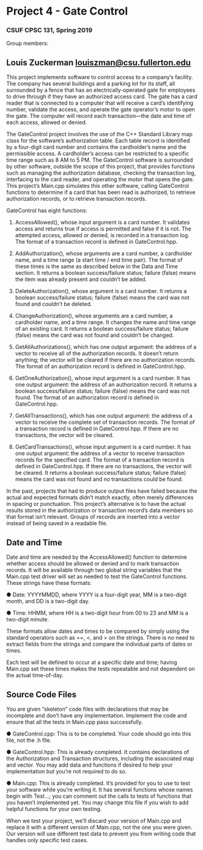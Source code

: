 # Project 4 - Gate Control
### CSUF CPSC 131, Spring 2019

Group members:

## Louis Zuckerman louiszman@csu.fullerton.edu

This project implements software to control access to a company’s facility. The company has several buildings and a parking lot for its staff, all surrounded by a fence that has an electrically-operated gate for employees to drive through if they have an authorized access card. The gate has a card reader that is connected to a computer that will receive a card’s identifying number, validate the access, and operate the gate operator’s motor to open the gate. The computer will record each transaction—the date and time of each access, allowed or denied.

The GateControl project involves the use of the C++ Standard Library map class for the software’s authorization table. Each table record is identified by a four-digit card number and contains the cardholder’s name and the permissible access. A cardholder’s access can be restricted to a specific time range such as 8 AM to 5 PM.
The GateControl software is surrounded by other software, outside the scope of this project, that provides functions such as managing the authorization database, checking the transaction log, interfacing to the card reader, and operating the motor that opens the gate. This project’s Main.cpp simulates this other software, calling GateControl functions to determine if a card that has been read is authorized, to retrieve authorization records, or to retrieve transaction records.

GateControl has eight functions:

1.	AccessAllowed(), whose input argument is a card number. It validates access and returns true if access is permitted and false if it is not. The attempted access, allowed or denied, is recorded in a transaction log. The format of a transaction record is defined in GateControl.hpp.

2.	AddAuthorization(), whose arguments are a card number, a cardholder name, and a time range (a start time / end time pair). The format of these times is the same as described below in the Data and Time section. It returns a boolean success/failure status; failure (false) means the item was already present and couldn’t be added.

3.	DeleteAuthorization(), whose argument is a card number. It returns a boolean success/failure status; failure (false) means the card was not found and couldn’t be deleted.

4.	ChangeAuthorization(), whose arguments are a card number, a cardholder name, and a time range. It changes the name and time range of an existing card. It returns a boolean success/failure status; failure (false) means the card was not found and couldn’t be changed.

5.	GetAllAuthorizations(), which has one output argument: the address of a vector to receive all of the authorization records. It doesn’t return anything; the vector will be cleared if there are no authorization records. The format of an authorization record is defined in GateControl.hpp.

6.	GetOneAuthorization(), whose input argument is a card number. It has one output argument: the address of an authorization record. It returns a boolean success/failure status; failure (false) means the card was not found. The format of an authorization record is defined in GateControl.hpp.

7.	GetAllTransactions(), which has one output argument: the address of a vector to receive the complete set of transaction records. The format of a transaction record is defined in GateControl.hpp. If there are no transactions, the vector will be cleared.

8.	GetCardTransactions(), whose input argument is a card number. It has one output argument: the address of a vector to receive transaction records for the specified card. The format of a transaction record is defined in GateControl.hpp. If there are no transactions, the vector will be cleared. It returns a boolean success/failure status; failure (false) means the card was not found and no transactions could be found.

In the past, projects that had to produce output files have failed because the actual and expected formats didn’t match exactly, often merely differences in spacing or punctuation. This project’s alternative is to have the actual results stored in the authorization or transaction record’s data members so that format isn’t  relevant. Groups of records are inserted into a vector instead of being saved in a readable file.

## Date and Time
Date and time are needed by the AccessAllowed() function to determine whether access should be allowed or denied and to mark transaction records.
It will be available through two global string variables that the Main.cpp test driver will set as needed to test the GateControl functions. These strings have these formats:

●	Date: YYYYMMDD, where YYYY is a four-digit year, MM is a two-digit month, and DD is a two-digit day.

●	Time: HHMM, where HH is a two-digit hour from 00 to 23 and MM is a two-digit minute.

These formats allow dates and times to be compared by simply using the standard operators such as ==, <, and > on the strings. There is no need to extract fields from the strings and compare the individual parts of dates or times.

Each test will be defined to occur at a specific date and time; having Main.cpp set these times makes the tests repeatable and not dependent on the actual time-of-day.

## Source Code Files
You are given “skeleton” code files with declarations that may be incomplete and don’t have any implementation. Implement the code and ensure that all the tests in Main.cpp pass successfully.

●	GateControl.cpp: This is to be completed. Your code should go into this file, not the .h file.

●	GateControl.hpp: This is already completed. It contains declarations of the Authorization and Transaction structures, including the associated map and vector. You may add data and functions if desired to help your implementation but you’re not required to do so.

●	Main.cpp: This is already completed. It’s provided for you to use to test your software while you’re writing it. It has several functions whose names begin with Test…; you can comment out the calls to tests of functions that you haven’t implemented yet. You may change this file if you wish to add helpful functions for your own testing.

When we test your project, we’ll discard your version of Main.cpp and replace it with a different version of Main.cpp, not the one you were given. Our version will use different test data to prevent you from writing code that handles only specific test cases.
